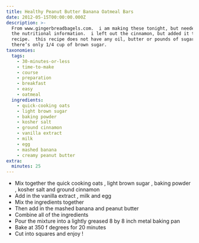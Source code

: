 ```yaml
---
title: Healthy Peanut Butter Banana Oatmeal Bars
date: 2012-05-15T00:00:00.000Z
description: >-
  From www.gingerbreadbagels.com.  i am making these tonight, but needed to get
  the nutritional information.  i left out the cinnamon, but added it to the
  recipe.  this recipe does not have any oil, butter or pounds of sugar. in fact
  there’s only 1/4 cup of brown sugar.
taxonomies:
  tags:
    - 30-minutes-or-less
    - time-to-make
    - course
    - preparation
    - breakfast
    - easy
    - oatmeal
  ingredients:
    - quick-cooking oats
    - light brown sugar
    - baking powder
    - kosher salt
    - ground cinnamon
    - vanilla extract
    - milk
    - egg
    - mashed banana
    - creamy peanut butter
extra:
  minutes: 25
---
```

 - Mix together the quick cooking oats , light brown sugar , baking powder , kosher salt and ground cinnamon
 - Add in the vanilla extract , milk and egg
 - Mix the ingredients together
 - Then add in the mashed banana and peanut butter
 - Combine all of the ingredients
 - Pour the mixture into a lightly greased 8 by 8 inch metal baking pan
 - Bake at 350 f degrees for 20 minutes
 - Cut into squares and enjoy !
